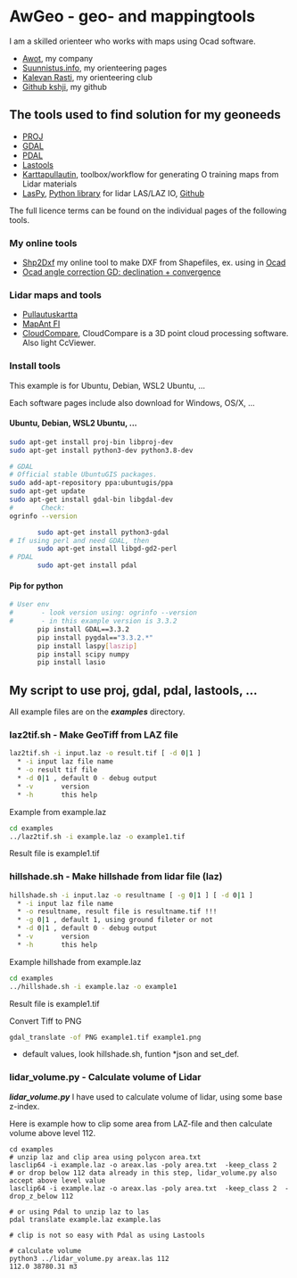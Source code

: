 # AwGeo - geo- and mappingtools
I am a skilled orienteer who works with maps using Ocad software.

   * [Awot](https://awot.fi), my company
   * [Suunnistus.info](https://suunnistus.info), my orienteering pages
   * [Kalevan Rasti](https://kalevanrasti.fi), my orienteering club
   * [Github kshji](https://github.com/kshji), my github

## The tools used to find solution for my geoneeds ###
    
   * [PROJ](https://proj.org/)
   * [GDAL](https://gdal.org/)
   * [PDAL](https://pdal.io/)
   * [Lastools](https://lastools.github.io/)
   * [Karttapullautin](https://www.routegadget.net/karttapullautin/), toolbox/workflow for generating O training maps from Lidar materials
   * [LasPy](https://laspy.readthedocs.io/), [Python library](https://pypi.org/project/laspy/) for lidar LAS/LAZ IO, [Github](https://github.com/laspy/laspy)

The full licence terms can be found on the individual pages of the following tools.

### My online tools
   * [Shp2Dxf](https://awot.fi/sf/ocad/shp2dxf) my online tool to make DXF from Shapefiles, ex. using in [Ocad](https://ocad.com)
   * [Ocad angle correction GD: declination + convergence](https://awot.fi/sf/ocad/ocaddec?lang=eng)

### Lidar maps and tools
   * [Pullautuskartta](https://pullautuskartta.fi/)
   * [MapAnt FI](https://mapant.fi/)
   * [CloudCompare](https://github.com/cloudcompare/cloudcompare), CloudCompare is a 3D point cloud processing software. Also light CcViewer.

### Install tools
This example is for Ubuntu, Debian, WSL2 Ubuntu, ... 

Each software pages include also download for Windows, OS/X, ...

#### Ubuntu, Debian, WSL2 Ubuntu, ...

```sh
sudo apt-get install proj-bin libproj-dev
sudo apt-get install python3-dev python3.8-dev

# GDAL
# Official stable UbuntuGIS packages.
sudo add-apt-repository ppa:ubuntugis/ppa
sudo apt-get update
sudo apt-get install gdal-bin libgdal-dev
#       Check:
ogrinfo --version

       sudo apt-get install python3-gdal
# If using perl and need GDAL, then
       sudo apt-get install libgd-gd2-perl
# PDAL
       sudo apt-get install pdal
```

#### Pip for python
```sh
# User env
#       - look version using: ogrinfo --version
#       - in this example version is 3.3.2
       pip install GDAL==3.3.2
       pip install pygdal=="3.3.2.*"
       pip install laspy[laszip]
       pip install scipy numpy
       pip install lasio


```


## My script to use proj, gdal, pdal, lastools, ...
All example files are on the ***examples*** directory.

### laz2tif.sh - Make GeoTiff from LAZ file
```sh
laz2tif.sh -i input.laz -o result.tif [ -d 0|1 ]
  * -i input laz file name
  * -o result tif file
  * -d 0|1 , default 0 - debug output
  * -v       version
  * -h       this help
```
Example from example.laz
```sh
cd examples
../laz2tif.sh -i example.laz -o example1.tif
```
Result file is example1.tif

### hillshade.sh - Make hillshade from lidar file (laz)

```sh
hillshade.sh -i input.laz -o resultname [ -g 0|1 ] [ -d 0|1 ]
  * -i input laz file name
  * -o resultname, result file is resultname.tif !!!
  * -g 0|1 , default 1, using ground fileter or not
  * -d 0|1 , default 0 - debug output
  * -v 	     version
  * -h       this help
```
Example hillshade from example.laz
```sh
cd examples
../hillshade.sh -i example.laz -o example1
```
Result file is example1.tif

Convert Tiff to PNG
```sh
gdal_translate -of PNG example1.tif example1.png
```

  * default values, look hillshade.sh, funtion *json and set_def.

### lidar_volume.py - Calculate volume of Lidar

***lidar_volume.py*** I have used to calculate volume of lidar, using some base z-index.

Here is example how to clip some area from LAZ-file and then calculate volume above level 112.
```
cd examples
# unzip laz and clip area using polycon area.txt
lasclip64 -i example.laz -o areax.las -poly area.txt  -keep_class 2
# or drop below 112 data already in this step, lidar_volume.py also accept above level value
lasclip64 -i example.laz -o areax.las -poly area.txt  -keep_class 2  -drop_z_below 112

# or using Pdal to unzip laz to las
pdal translate example.laz example.las

# clip is not so easy with Pdal as using Lastools

# calculate volume 
python3 ../lidar_volume.py areax.las 112
112.0 38780.31 m3

